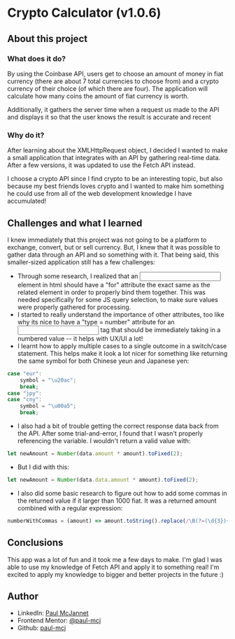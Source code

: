 # Crypto Calculator (v1.0.6)

## About this project

### What does it do?

By using the Coinbase API, users get to choose an amount of money in fiat currency (there are about 7 total currencies to choose from) and a crypto currency of their choice (of which there are four). The application will calculate how many coins the amount of fiat currency is worth.

Additionally, it gathers the server time when a request us made to the API and displays it so that the user knows the result is accurate and recent

### Why do it?

After learning about the XMLHttpRequest object, I decided I wanted to make a small application that integrates with an API by gathering real-time data. After a few versions, it was updated to use the Fetch API instead.

I choose a crypto API since I find crypto to be an interesting topic, but also because my best friends loves crypto and I wanted to make him something he could use from all of the web development knowledge I have accumulated!

## Challenges and what I learned

I knew immediately that this project was not going to be a platform to exchange, convert, but or sell currency. But, I knew that it was possible to gather data through an API and so something with it. That being said, this smaller-sized application still has a few challenges:

-   Through some research, I realized that an <input> element in html should have a "for" attribute the exact same as the related element in order to properly bind them together. This was needed specifically for some JS query selection, to make sure values were properly gathered for processing.
-   I started to really understand the importance of other attributes, too like why its nice to have a "type = number" attribute for an <input> tag that should be immediately taking in a numbered value -- it helps with UX/UI a lot!
-   I learnt how to apply multiple cases to a single outcome in a switch/case statement. This helps make it look a lot nicer for something like returning the same symbol for both Chinese yeun and Japanese yen:

```js
case "eur":
    symbol = "\u20ac";
    break;
case "jpy":
case "cny":
    symbol = "\u00a5";
    break;
```

-   I also had a bit of trouble getting the correct response data back from the API. After some trial-and-error, I found that I wasn't properly referencing the variable. I wouldn't return a valid value with:

```js
let newAmount = Number(data.amount * amount).toFixed(2);
```

-   But I did with this:

```js
let newAmount = Number(data.data.amount * amount).toFixed(2);
```

-   I also did some basic research to figure out how to add some commas in the returned value if it larger than 1000 fiat. It was a returned amount combined with a regular expression:

```js
numberWithCommas = (amount) => amount.toString().replace(/\B(?=(\d{3})+(?!\d))/g, ",");
```

## Conclusions

This app was a lot of fun and it took me a few days to make. I'm glad I was able to use my knowledge of Fetch API and apply it to something real! I'm excited to apply my knowledge to bigger and better projects in the future :)

## Author

-   LinkedIn: [Paul McJannet](www.linkedin.com/in/paul-mcjannet)
-   Frontend Mentor: [@paul-mcj](https://www.frontendmentor.io/profile/paul-mcj)
-   Github: [paul-mcj](https://github.com/paul-mcj)
